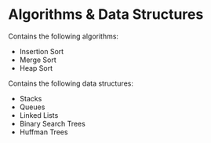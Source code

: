 # Algorithms & Data Structures
Contains the following algorithms:
- Insertion Sort
- Merge Sort
- Heap Sort

Contains the following data structures:
- Stacks
- Queues
- Linked Lists
- Binary Search Trees
- Huffman Trees